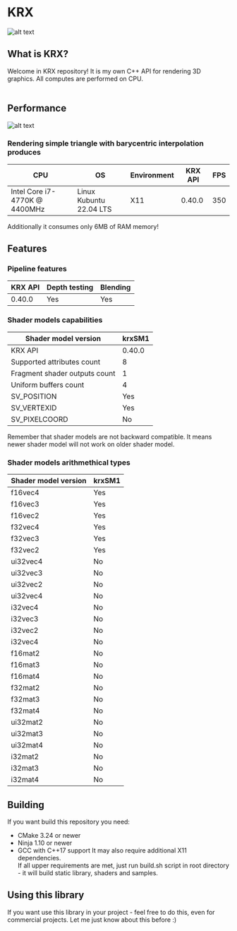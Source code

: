 # KRX

![alt text](https://cijei03.github.io/resources/krx_logo.png)

## What is KRX?

Welcome in KRX repository! It is my own C++ API for rendering 3D graphics. All computes are performed on CPU.<br><br>

## Performance
![alt text](https://cijei03.github.io/resources/hello_triangle.png)

### Rendering simple triangle with barycentric interpolation produces<br>
| CPU | OS | Environment | KRX API | FPS |
| ---- | --- | --- | -- | --- |
| Intel Core i7-4770K @ 4400MHz | Linux Kubuntu 22.04 LTS | X11 | 0.40.0 | 350 |

Additionally it consumes only 6MB of RAM memory!


## Features
### Pipeline features
| KRX API | Depth testing | Blending |
| --- | --- | --- |
| 0.40.0 | Yes | Yes |

### Shader models capabilities

| Shader model version | krxSM1 |
| -------------------------- | --- |
| KRX API | 0.40.0 |
| Supported attributes count | 8 |
| Fragment shader outputs count | 1 |
| Uniform buffers count | 4 |
| SV_POSITION | Yes |
| SV_VERTEXID | Yes |
| SV_PIXELCOORD | No |

Remember that shader models are not backward compatible. It means newer shader model will not work on older shader model.

### Shader models arithmethical types
  | Shader model version | krxSM1 |
| -------------------------- | --- |
| f16vec4 | Yes |
| f16vec3 | Yes |
| f16vec2 | Yes |
| f32vec4 | Yes |
| f32vec3 | Yes |
| f32vec2 | Yes |
| ui32vec4 | No |
| ui32vec3 | No |
| ui32vec2 | No |
| ui32vec4 | No |
| i32vec4 | No |
| i32vec3 | No |
| i32vec2 | No |
| i32vec4 | No |
| f16mat2 | No |
| f16mat3 | No |
| f16mat4 | No |
| f32mat2 | No |
| f32mat3 | No |
| f32mat4 | No |
| ui32mat2 | No |
| ui32mat3 | No |
| ui32mat4 | No |
| i32mat2 | No |
| i32mat3 | No |
| i32mat4 | No |

## Building
If you want build this repository you need:
- CMake 3.24 or newer
- Ninja 1.10 or newer
- GCC with C++17 support
It may also require additional X11 dependencies.<br>If all upper requirements are met, just run build.sh script in root directory - it will build static library, shaders and samples.<br>

## Using this library
If you want use this library in your project - feel free to do this, even for commercial projects. Let me just know about this before :)
